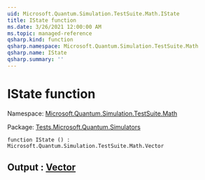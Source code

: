 ```yaml
---
uid: Microsoft.Quantum.Simulation.TestSuite.Math.IState
title: IState function
ms.date: 3/26/2021 12:00:00 AM
ms.topic: managed-reference
qsharp.kind: function
qsharp.namespace: Microsoft.Quantum.Simulation.TestSuite.Math
qsharp.name: IState
qsharp.summary: ''
---
```


# IState function

Namespace: [Microsoft.Quantum.Simulation.TestSuite.Math](xref:Microsoft.Quantum.Simulation.TestSuite.Math)

Package: [Tests.Microsoft.Quantum.Simulators](https://nuget.org/packages/Tests.Microsoft.Quantum.Simulators)




```qsharp
function IState () : Microsoft.Quantum.Simulation.TestSuite.Math.Vector
```


## Output : [Vector](xref:Microsoft.Quantum.Simulation.TestSuite.Math.Vector)

